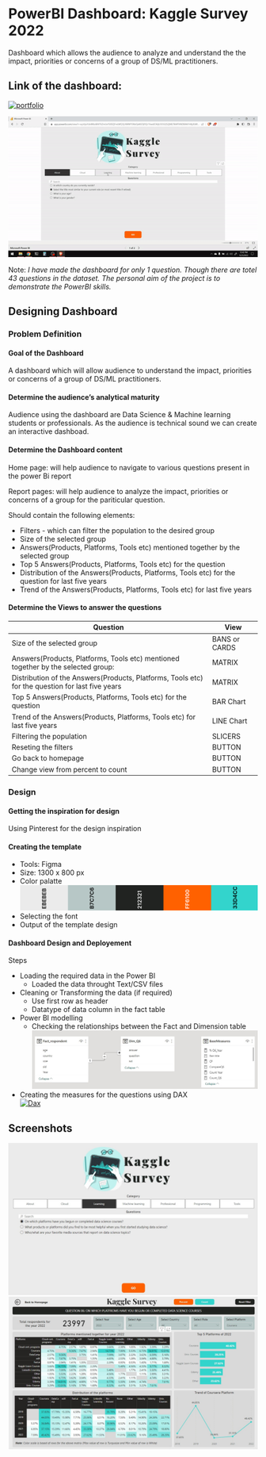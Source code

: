 # PowerBI Dashboard: Kaggle Survey 2022

Dashboard which allows the audience to analyze and understand the the impact, priorities or concerns of a group of DS/ML practitioners.

## Link of the dashboard:
[![portfolio](https://img.shields.io/badge/%F0%9F%94%97-Go%20to%20Dashboard-lightgrey?style=for-the-badge)](https://app.powerbi.com/view?r=eyJrIjoiYzk4MzdkNTItZmUxYS00ZjFmLWFjYjUtMWY5MzQxM2Q0YjU1IiwidCI6IjU3OGQ5ZjNlLTlkMTItNDBiMi1hNjJlLWI3NzdiZGYyNTVhMiJ9)

[![Dashboard](https://github.com/asksawant/kaggle-survey-2022/blob/main/power-bi-dashboard/assets/dashboard-gif.gif)](https://app.powerbi.com/view?r=eyJrIjoiYzk4MzdkNTItZmUxYS00ZjFmLWFjYjUtMWY5MzQxM2Q0YjU1IiwidCI6IjU3OGQ5ZjNlLTlkMTItNDBiMi1hNjJlLWI3NzdiZGYyNTVhMiJ9)

Note: _I have made the dashboard for only 1 question. Though there are totel 43 questions in the dataset. The personal aim of the project is to 
demonstrate the PowerBI skills._

## Designing Dashboard

### Problem Definition

#### Goal of the Dashboard

A dashboard which will allow audience to understand the impact, priorities or concerns of a group of DS/ML practitioners.

#### Determine the audience’s analytical maturity

Audience using the dashboard are Data Science & Machine learning students or professionals. As the audience is technical sound we can create an interactive dashboad.

#### Determine the Dashboard content

Home page: will help audience to navigate to various questions present in the power Bi report

Report pages: will help audience to analyze the impact, priorities or concerns of a group for the pariticular question.

Should contain the following elements:

- Filters - which can filter the population to the desired group
- Size of the selected group
- Answers(Products, Platforms, Tools etc) mentioned together by the selected group
- Top 5 Answers(Products, Platforms, Tools etc) for the question
- Distribution of the Answers(Products, Platforms, Tools etc) for the question for last five years
- Trend of the Answers(Products, Platforms, Tools etc) for last five years

#### Determine the Views to answer the questions

|Question| View |
|--|--|
| Size of the selected group | BANS or CARDS |
| Answers(Products, Platforms, Tools etc) mentioned together by the selected group:| MATRIX |
| Distribution of the Answers(Products, Platforms, Tools etc) for the question for last five years | MATRIX |
| Top 5 Answers(Products, Platforms, Tools etc) for the question | BAR Chart |
| Trend of the Answers(Products, Platforms, Tools etc) for last five years | LINE Chart |
| Filtering the population | SLICERS |
| Reseting the filters | BUTTON |
| Go back to homepage | BUTTON |
| Change view from percent to count | BUTTON |

### Design

#### Getting the inspiration for design

Using Pinterest for the design inspiration

#### Creating the template

- Tools: Figma
- Size: 1300 x 800 px
- Color palatte
![Dashboard](https://github.com/asksawant/kaggle-survey-2022/blob/main/power-bi-dashboard/assets/color-palette.png)
- Selecting the font
- Output of the template design

#### Dashboard Design and Deployement

Steps

- Loading the required data in the Power BI
    - Loaded the data throught Text/CSV files
- Cleaning or Transforming the data (if required)
    - Use first row as header
    - Datatype of data column in the fact table
- Power BI modelling
    - Checking the relationships between the Fact and Dimension table<br>
![Datamodeling](https://github.com/asksawant/kaggle-survey-2022/blob/main/power-bi-dashboard/assets/power-bi-data-modeling.jpg)
- Creating the measures for the questions using DAX<br>
[![Dax](https://img.shields.io/badge/%F0%9F%94%97-Go%20to%20DAX_File-lightgrey?style=for-the-badge)](https://github.com/asksawant/kaggle-survey-2022/blob/main/power-bi-dashboard/Dax-measures)

## Screenshots
![Dashboard Homepage screenshot](https://github.com/asksawant/kaggle-survey-2022/blob/main/power-bi-dashboard/assets/Dashboard%20homepage%20screenshot.jpg)
![Dashboard Screenshot](https://github.com/asksawant/kaggle-survey-2022/blob/main/power-bi-dashboard/assets/Dashboard%20screenshot.jpg)
